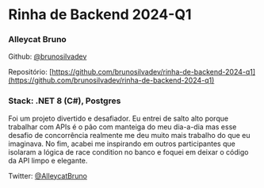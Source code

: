 # Rinha de Backend 2024-Q1

### Alleycat Bruno

Github: [@brunosilvadev](https://github.com/brunosilvadev)

Repositório: [https://github.com/brunosilvadev/rinha-de-backend-2024-q1](https://github.com/brunosilvadev/rinha-de-backend-2024-q1)

### Stack: .NET 8 (C#), Postgres

Foi um projeto divertido e desafiador. Eu entrei de salto alto porque trabalhar com APIs é o pão com manteiga do meu dia-a-dia mas esse desafio de concorrência realmente me deu muito mais trabalho do que eu imaginava. No fim, acabei me inspirando em outros participantes que isolaram a lógica de race condition no banco e foquei em deixar o código da API limpo e elegante.

Twitter: [@AlleycatBruno](http://twitter.com/alleycatbruno)